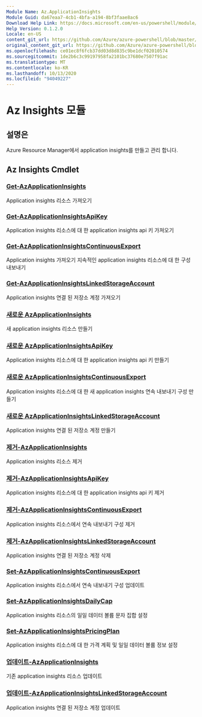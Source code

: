 ```yaml
---
Module Name: Az.ApplicationInsights
Module Guid: da67eaa7-4cb1-4bfa-a194-8bf3faae8ac6
Download Help Link: https://docs.microsoft.com/en-us/powershell/module/az.applicationinsights
Help Version: 0.1.2.0
Locale: en-US
content_git_url: https://github.com/Azure/azure-powershell/blob/master/src/ApplicationInsights/ApplicationInsights/help/Az.ApplicationInsights.md
original_content_git_url: https://github.com/Azure/azure-powershell/blob/master/src/ApplicationInsights/ApplicationInsights/help/Az.ApplicationInsights.md
ms.openlocfilehash: ce01ec8f6fcb37dd03d8d835c9be1dcf02010574
ms.sourcegitcommit: 1de2b6c3c99197958fa2101bc37680e7507f91ac
ms.translationtype: MT
ms.contentlocale: ko-KR
ms.lasthandoff: 10/13/2020
ms.locfileid: "94049227"
---
```

# Az Insights 모듈
## 설명은
Azure Resource Manager에서 application insights를 만들고 관리 합니다.

## Az Insights Cmdlet
### [Get-AzApplicationInsights](Get-AzApplicationInsights.md)
Application insights 리소스 가져오기

### [Get-AzApplicationInsightsApiKey](Get-AzApplicationInsightsApiKey.md)
Application insights 리소스에 대 한 application insights api 키 가져오기

### [Get-AzApplicationInsightsContinuousExport](Get-AzApplicationInsightsContinuousExport.md)
Application insights 가져오기 지속적인 application insights 리소스에 대 한 구성 내보내기

### [Get-AzApplicationInsightsLinkedStorageAccount](Get-AzApplicationInsightsLinkedStorageAccount.md)
Application insights 연결 된 저장소 계정 가져오기

### [새로운 AzApplicationInsights](New-AzApplicationInsights.md)
새 application insights 리소스 만들기

### [새로운 AzApplicationInsightsApiKey](New-AzApplicationInsightsApiKey.md)
Application insights 리소스에 대 한 application insights api 키 만들기

### [새로운 AzApplicationInsightsContinuousExport](New-AzApplicationInsightsContinuousExport.md)
Application insights 리소스에 대 한 새 application insights 연속 내보내기 구성 만들기

### [새로운 AzApplicationInsightsLinkedStorageAccount](New-AzApplicationInsightsLinkedStorageAccount.md)
Application insights 연결 된 저장소 계정 만들기

### [제거-AzApplicationInsights](Remove-AzApplicationInsights.md)
Application insights 리소스 제거

### [제거-AzApplicationInsightsApiKey](Remove-AzApplicationInsightsApiKey.md)
Application insights 리소스에 대 한 application insights api 키 제거

### [제거-AzApplicationInsightsContinuousExport](Remove-AzApplicationInsightsContinuousExport.md)
Application insights 리소스에서 연속 내보내기 구성 제거

### [제거-AzApplicationInsightsLinkedStorageAccount](Remove-AzApplicationInsightsLinkedStorageAccount.md)
Application insights 연결 된 저장소 계정 삭제

### [Set-AzApplicationInsightsContinuousExport](Set-AzApplicationInsightsContinuousExport.md)
Application insights 리소스에서 연속 내보내기 구성 업데이트

### [Set-AzApplicationInsightsDailyCap](Set-AzApplicationInsightsDailyCap.md)
Application insights 리소스의 일일 데이터 볼륨 문자 집합 설정

### [Set-AzApplicationInsightsPricingPlan](Set-AzApplicationInsightsPricingPlan.md)
Application insights 리소스에 대 한 가격 계획 및 일일 데이터 볼륨 정보 설정

### [업데이트-AzApplicationInsights](Update-AzApplicationInsights.md)
기존 application insights 리소스 업데이트

### [업데이트-AzApplicationInsightsLinkedStorageAccount](Update-AzApplicationInsightsLinkedStorageAccount.md)
Application insights 연결 된 저장소 계정 업데이트

